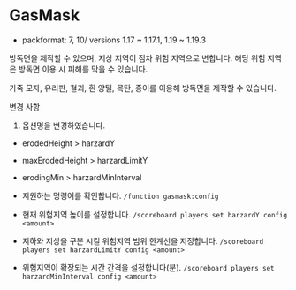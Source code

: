 # GasMask
* packformat: 7, 10/ versions 1.17 ~ 1.17.1, 1.19 ~ 1.19.3

방독면을 제작할 수 있으며, 지상 지역이 점차 위험 지역으로 변합니다.
해당 위험 지역은 방독면 이용 시 피해를 막을 수 있습니다.

가죽 모자, 유리판, 철괴, 흰 양털, 목탄, 종이를 이용해 방독면을 제작할 수 있습니다.

변경 사항
1. 옵션명을 변경하였습니다.  
  - erodedHeight > harzardY  
  - maxErodedHeight > harzardLimitY  
  - erodingMin > harzardMinInterval

- 지원하는 명령어를 확인합니다.
`/function gasmask:config`
- 현재 위험지역 높이를 설정합니다.
`/scoreboard players set harzardY config <amount>`
- 지하와 지상을 구분 시킬 위험지역 범위 한계선을 지정합니다.
`/scoreboard players set harzardLimitY config <amount>`
- 위험지역이 확장되는 시간 간격을 설정합니다(분).
`/scoreboard players set harzardMinInterval config <amount>`
